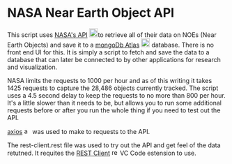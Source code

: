 # NASA Near Earth Object API

This script uses [NASA's API](https://api.nasa.gov/) <img src="https://api.nasa.gov/assets/img/favicons/favicon-192.png" alt="mongodb logo" width=20>to retrieve all of their data on NOEs (Near Earth Objects) and save it to a [mongoDb Atlas](https://www.npmjs.com/package/mongodb) <img src="https://dbpyje2nswhci.cloudfront.net/images/new_favicon.ico" alt="mongodb logo" width=20> database.  There is no front end UI for this.  It is simply a script to fetch and save the data to a database that can later be connected to by other applications for research and visualization.

NASA limits the requests to 1000 per hour and as of this writing it takes 1425 requests to capture the 28,486 objects currently tracked.  The script uses a 4.5 second delay to keep the requests to no more than 800 per hour.  It's a little slower than it needs to be, but allows you to run some additional requests before or after you run the whole thing if you need to test out the API.

[axios](https://www.npmjs.com/package/axios) <img src="https://axios-http.com//assets/favicon.ico" alt="axios logo" width=15> was used to make to requests to the API.

The rest-client.rest file was used to try out the API and get feel of the data retutned.  It requites the [REST Client](https://marketplace.visualstudio.com/items?itemName=humao.rest-client) <img src="https://humao.gallerycdn.vsassets.io/extensions/humao/rest-client/0.24.6/1638197435436/Microsoft.VisualStudio.Services.Icons.Default" alt="rest-client logo" width=15> VC Code estension to use.